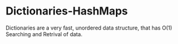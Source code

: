 # Dictionaries-HashMaps


Dictionaries are a very fast, unordered data structure, that has O(1) Searching and Retrival of data.
